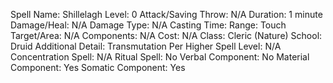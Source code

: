 
Spell Name: Shillelagh
Level: 0
Attack/Saving Throw: N/A
Duration: 1 minute
Damage/Heal: N/A
Damage Type: N/A
Casting Time: 
Range: Touch
Target/Area: N/A
Components: N/A
Cost: N/A
Class: Cleric (Nature)
School:  Druid
Additional Detail: Transmutation
Per Higher Spell Level: N/A
Concentration Spell: N/A
Ritual Spell: No
Verbal Component: No
Material Component: Yes
Somatic Component: Yes
